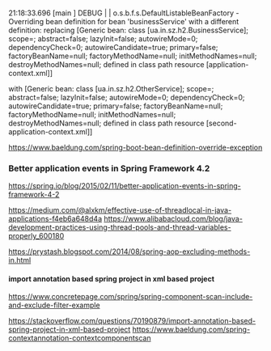 ###

21:18:33.696 [main                ] DEBUG |           | o.s.b.f.s.DefaultListableBeanFactory     - 
Overriding bean definition for bean 'businessService' with a different definition: 
replacing [Generic bean: class [ua.in.sz.h2.BusinessService]; scope=; abstract=false; 
lazyInit=false; autowireMode=0; dependencyCheck=0; autowireCandidate=true; primary=false; 
factoryBeanName=null; factoryMethodName=null; initMethodNames=null; destroyMethodNames=null; 
defined in class path resource [application-context.xml]] 

with [Generic bean: class [ua.in.sz.h2.OtherService]; 
scope=; abstract=false; lazyInit=false; autowireMode=0; dependencyCheck=0; 
autowireCandidate=true; primary=false; factoryBeanName=null; factoryMethodName=null; 
initMethodNames=null; destroyMethodNames=null; 
defined in class path resource [second-application-context.xml]]

https://www.baeldung.com/spring-boot-bean-definition-override-exception

### Better application events in Spring Framework 4.2

https://spring.io/blog/2015/02/11/better-application-events-in-spring-framework-4-2

https://medium.com/@alxkm/effective-use-of-threadlocal-in-java-applications-f4eb6a648d4a
https://www.alibabacloud.com/blog/java-development-practices-using-thread-pools-and-thread-variables-properly_600180

https://prystash.blogspot.com/2014/08/spring-aop-excluding-methods-in.html

#### import annotation based spring project in xml based project

https://www.concretepage.com/spring/spring-component-scan-include-and-exclude-filter-example

https://stackoverflow.com/questions/70190879/import-annotation-based-spring-project-in-xml-based-project
https://www.baeldung.com/spring-contextannotation-contextcomponentscan

